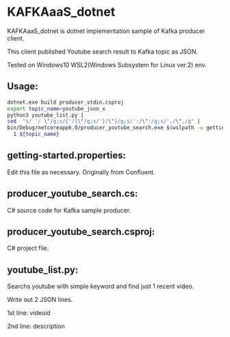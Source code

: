 # KAFKAaaS_dotnet

KAFKAaaS_dotnet is dotnet implementation sample of Kafka producer client. 

This client published Youtube search result to Kafka topic as JSON.

Tested on Windows10 WSL2(Windows Subsystem for Linux ver.2) env.

## Usage:

```bash
dotnet.exe build producer_stdin.csproj
export topic_name=youtube_json_x
python3 youtube_list.py |
sed  "s/ '/ \"/g;s/{'/{\"/g;s/'}/\"}/g;s/':/\":/g;s/',/\",/g" |
bin/Debug/netcoreapp6.0/producer_youtube_search.exe $(wslpath -w getting-started.properties) \
  1 ${topic_name}
```

## getting-started.properties:

Edit this file as necessary. Originally from Confluent.

## producer_youtube_search.cs:

C# source code for Kafka sample producer.

## producer_youtube_search.csproj:

C# project file.

## youtube_list.py:

Searchs youtube with simple keyword and find just 1 recent video.

Write out 2 JSON lines. 

1st line: videoid

2nd line: description
